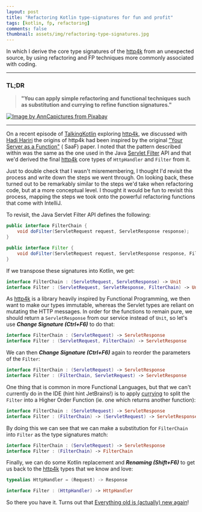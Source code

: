 ```yaml
---
layout: post
title: "Refactoring Kotlin type-signatures for fun and profit"
tags: [kotlin, fp, refactoring]
comments: false
thumbnail: assets/img/refactoring-type-signatures.jpg
---
```


In which I derive the core type signatures of the [http4k] from an unexpected source, by using refactoring and FP techniques more commonly associated with coding.

<hr/>

### TL;DR

> **"You can apply simple refactoring and functional techniques such as substitution and currying to refine function signatures."**

<a title="Magic Conjure Conjurer Wand Cards" href="https://pixabay.com/users/anncapictures-1564471">
<img class="article" alt="Image by AnnCapictures from Pixabay" src="../../../assets/img/refactoring-type-signatures.jpg"/>
</a>

<hr/>

On a recent episode of [TalkingKotlin] exploring [http4k], we discussed with [Hadi Hariri] the origins of http4k had been inspired by the original ["Your Server as a Function"] (
SaaF) paper. I noted that the pattern described within was the same as the one used in the Java [Servlet Filter] API and that we'd derived the final [http4k] core types
of `HttpHandler`
and `Filter` from it.

Just to double check that I wasn't misremembering, I thought I'd revisit the process and write down the steps we went through. On looking back, these turned out to be remarkably
similar to the steps we'd take when refactoring code, but at a more conceptual level. I thought it would be fun to revisit this process, mapping the steps we took onto the powerful
refactoring functions that come with IntelliJ.

To revisit, the Java Servlet Filter API defines the following:

```java
public interface FilterChain {
    void doFilter(ServletRequest request, ServletResponse response);
}

public interface Filter {
    void doFilter(ServletRequest request, ServletResponse response, FilterChain chain);
}
```

If we transpose these signatures into Kotlin, we get:

```kotlin
interface FilterChain : (ServletRequest, ServletResponse) -> Unit
interface Filter : (ServletRequest, ServletResponse, FilterChain) -> Unit
```

As [http4k] is a library heavily inspired by Functional Programming, we then want to make our types immutable, whereas the Servlet types are reliant on mutating the HTTP messages.
In order for the functions to remain pure, we should return a `ServletResponse` from our service instead of `Unit`, so let's use ***Change Signature (Ctrl+F6)*** to do that:

```kotlin
interface FilterChain : (ServletRequest) -> ServletResponse
interface Filter : (ServletRequest, FilterChain) -> ServletResponse
```

We can then ***Change Signature (Ctrl+F6)*** again to reorder the parameters of the `Filter`:

```kotlin
interface FilterChain : (ServletRequest) -> ServletResponse
interface Filter : (FilterChain, ServletRequest) -> ServletResponse
```

One thing that is common in more Functional Languages, but that we can't currently do in the IDE (hint hint JetBrains!)
is to apply [currying] to split the `Filter` into a Higher Order Function (ie. one which returns another function):

```kotlin
interface FilterChain : (ServletRequest) -> ServletResponse
interface Filter : (FilterChain) -> (ServletRequest) -> ServletResponse
```

By doing this we can see that we can make a substitution for `FilterChain` into `Filter` as the type signatures match:

```kotlin
interface FilterChain : (ServletRequest) -> ServletResponse
interface Filter : (FilterChain) -> FilterChain
```

Finally, we can do some Kotlin replacement and ***Renaming (Shift+F6)*** to get us back to the [http4k] types that we know and love:

```kotlin
typealias HttpHandler = (Request) -> Response

interface Filter : (HttpHandler) -> HttpHandler
```

So there you have it. Turns out that [Everything old is (actually) new again]!

[TalkingKotlin]: https://talkingkotlin.com/http-as-a-function-with-http4k/

[Servlet Filter]: https://www.oracle.com/java/technologies/filters.html

[http4k]: https://http4k.org

[Hadi Hariri]: https://hadihariri.com/

["Your Server as a Function"]: https://monkey.org/~marius/funsrv.pdf

[currying]: https://en.wikipedia.org/wiki/Currying

[Finagle]: https://twitter.github.io/finagle

[Everything old is (actually) new again]: https://www.youtube.com/watch?v=w36J7HDszcI
